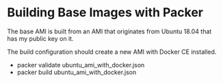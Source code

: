 # Building Base Images with Packer

The base AMI is built from an AMI that originates from Ubuntu 18.04 that has my public key on it.

The build configuration should create a new AMI with Docker CE installed.

* packer validate ubuntu_ami_with_docker.json
* packer build ubuntu_ami_with_docker.json
